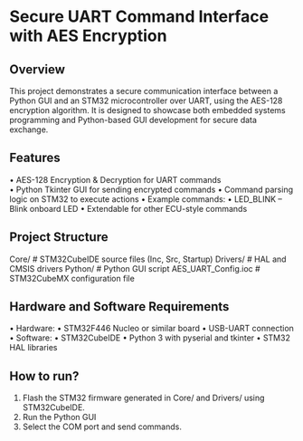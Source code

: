 # Secure UART Command Interface with AES Encryption
## Overview
This project demonstrates a secure communication interface between a Python GUI and an STM32 microcontroller over UART, using the AES-128 encryption algorithm. It is designed to showcase both embedded systems programming and Python-based GUI development for secure data exchange.
## Features
• AES-128 Encryption & Decryption for UART commands  
• Python Tkinter GUI for sending encrypted commands
• Command parsing logic on STM32 to execute actions
• Example commands:
  • LED_BLINK – Blink onboard LED
  • Extendable for other ECU-style commands
## Project Structure
Core/           # STM32CubeIDE source files (Inc, Src, Startup)
Drivers/        # HAL and CMSIS drivers
Python/         # Python GUI script
AES_UART_Config.ioc  # STM32CubeMX configuration file
## Hardware and Software Requirements
• Hardware:
  • STM32F446 Nucleo or similar board
  • USB-UART connection
• Software:
  • STM32CubeIDE
  • Python 3 with pyserial and tkinter
  • STM32 HAL libraries
## How to run?
1. Flash the STM32 firmware generated in Core/ and Drivers/ using STM32CubeIDE.
2. Run the Python GUI
3. Select the COM port and send commands.
